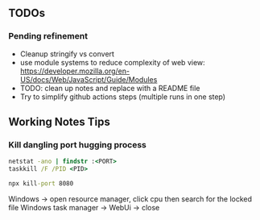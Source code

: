 ﻿## TODOs

### Pending refinement
- Cleanup stringify vs convert
- use module systems to reduce complexity of web view: https://developer.mozilla.org/en-US/docs/Web/JavaScript/Guide/Modules
- TODO: clean up notes and replace with a README file
- Try to simplify github actions steps (multiple runs in one step)

## Working Notes Tips

### Kill dangling port hugging process
```cmd
netstat -ano | findstr :<PORT>
taskkill /F /PID <PID>

npx kill-port 8080
```

Windows -> open resource manager, click cpu then search for the locked file
Windows task manager -> WebUi -> close